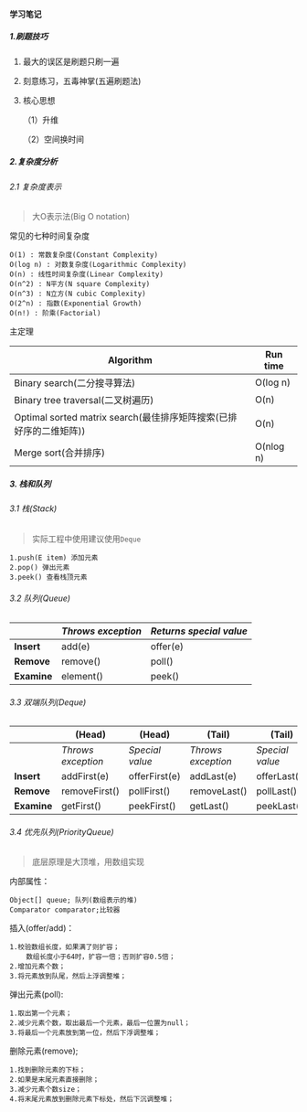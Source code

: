 #### 学习笔记

##### 1.刷题技巧

1. 最大的误区是刷题只刷一遍

2. 刻意练习，五毒神掌(五遍刷题法)

3. 核心思想

   （1）升维

   （2）空间换时间

##### 2.复杂度分析

###### 2.1 复杂度表示

> 大O表示法(Big O notation)

常见的七种时间复杂度

```
O(1) : 常数复杂度(Constant Complexity)
O(log n) : 对数复杂度(Logarithmic Complexity)
O(n) : 线性时间复杂度(Linear Complexity)
O(n^2) : N平方(N square Complexity)
O(n^3) : N立方(N cubic Complexity)
O(2^n) : 指数(Exponential Growth)
O(n!) : 阶乘(Factorial)
```

主定理

| **Algorithm**                                                | **Run time** |
| ------------------------------------------------------------ | ------------ |
| Binary search(二分搜寻算法)                                  | O(log n)     |
| Binary tree traversal(二叉树遍历)                            | O(n)         |
| Optimal sorted matrix search(最佳排序矩阵搜索(已排好序的二维矩阵)) | O(n)         |
| Merge sort(合并排序)                                         | O(nlog n)    |

##### 3. 栈和队列

###### 3.1 栈(Stack)

> 实际工程中使用建议使用`Deque`

```
1.push(E item) 添加元素
2.pop() 弹出元素
3.peek() 查看栈顶元素
```

###### 3.2 队列(Queue)

|             | *Throws exception* | *Returns special value* |
| ----------- | ------------------ | ----------------------- |
| **Insert**  | add(e)             | offer(e)                |
| **Remove**  | remove()           | poll()                  |
| **Examine** | element()          | peek()                  |

###### 3.3 双端队列(Deque)

|             | **(Head)**         | **(Head)**      | **(Tail)**         | **(Tail)**      |
| ----------- | ------------------ | --------------- | ------------------ | --------------- |
|             | *Throws exception* | *Special value* | *Throws exception* | *Special value* |
| **Insert**  | addFirst(e)        | offerFirst(e)   | addLast(e)         | offerLast(e)    |
| **Remove**  | removeFirst()      | pollFirst()     | removeLast()       | pollLast()      |
| **Examine** | getFirst()         | peekFirst()     | getLast()          | peekLast()      |

###### 3.4 优先队列(PriorityQueue)

> 底层原理是大顶堆，用数组实现

内部属性：

```
Object[] queue; 队列(数组表示的堆)
Comparator comparator;比较器
```

插入(offer/add)：

```
1.校验数组长度，如果满了则扩容；
	数组长度小于64时，扩容一倍；否则扩容0.5倍；
2.增加元素个数；
3.将元素放到队尾，然后上浮调整堆；
```

弹出元素(poll):

```
1.取出第一个元素；
2.减少元素个数，取出最后一个元素，最后一位置为null；
3.将最后一个元素放到第一位，然后下浮调整堆；
```

删除元素(remove);

```
1.找到删除元素的下标；
2.如果是末尾元素直接删除；
3.减少元素个数size；
4.将末尾元素放到删除元素下标处，然后下沉调整堆；
```













